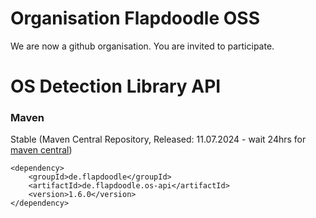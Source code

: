 # Organisation Flapdoodle OSS

We are now a github organisation. You are invited to participate.


# OS Detection Library API

### Maven

Stable (Maven Central Repository, Released: 11.07.2024 - wait 24hrs for [maven central](http://repo1.maven.org/maven2/de/flapdoodle/de.flapdoodle.os/maven-metadata.xml))

	<dependency>
		<groupId>de.flapdoodle</groupId>
		<artifactId>de.flapdoodle.os-api</artifactId>
		<version>1.6.0</version>
	</dependency>


